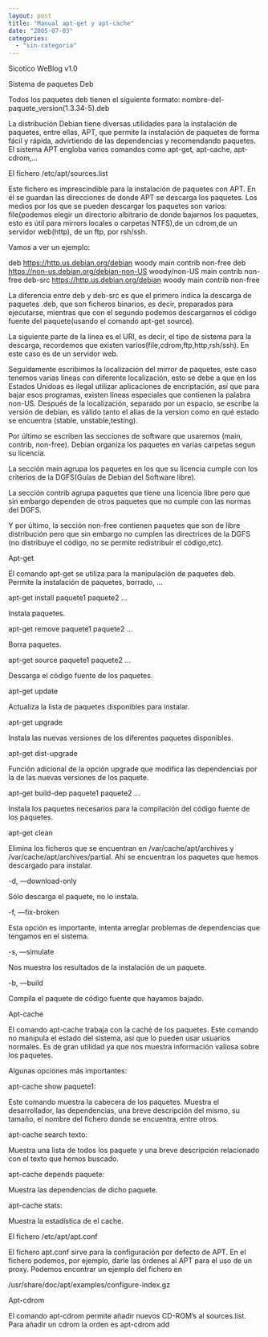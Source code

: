 ```yaml
---
layout: post
title: "Manual apt-get y apt-cache"
date: "2005-07-03"
categories: 
  - "sin-categoria"
---
```


Sicotico WeBlog v1.0

Sistema de paquetes Deb

Todos los paquetes deb tienen el siguiente formato: nombre-del-paquete\_version(1.3.34-5).deb

La distribución Debian tiene diversas utilidades para la instalación de paquetes, entre ellas, APT, que permite la instalación de paquetes de forma fácil y rápida, advirtiendo de las dependencias y recomendando paquetes. El sistema APT engloba varios comandos como apt-get, apt-cache, apt-cdrom,…

El fichero /etc/apt/sources.list

Este fichero es imprescindible para la instalación de paquetes con APT. En él se guardan las direcciones de donde APT se descarga los paquetes. Los medios por los que se pueden descargar los paquetes son varios: file(podemos elegir un directorio albitrario de donde bajarnos los paquetes, esto es útil para mirrors locales o carpetas NTFS),de un cdrom,de un servidor web(http), de un ftp, por rsh/ssh.

Vamos a ver un ejemplo:

deb https://http.us.debian.org/debian woody main contrib non-free deb https://non-us.debian.org/debian-non-US woody/non-US main contrib non-free deb-src https://http.us.debian.org/debian woody main contrib non-free

La diferencia entre deb y deb-src es que el primero indica la descarga de paquetes .deb, que son ficheros binarios, es decir, preparados para ejecutarse, mientras que con el segundo podemos descargarnos el código fuente del paquete(usando el comando apt-get source).

La siguiente parte de la línea es el URI, es decir, el tipo de sistema para la descarga, recordemos que existen varios(file,cdrom,ftp,http,rsh/ssh). En este caso es de un servidor web.

Seguidamente escribimos la localización del mirror de paquetes, este caso tenemos varias líneas con diferente localización, esto se debe a que en los Estados Unidoas es ilegal utilizar aplicaciones de encriptación, así que para bajar esos programas, existen líneas especiales que contienen la palabra non-US. Después de la localización, separado por un espacio, se escribe la versión de debian, es válido tanto el alias de la version como en qué estado se encuentra (stable, unstable,testing).

Por último se escriben las secciones de software que usaremos (main, contrib, non-free). Debian organiza los paquetes en varias carpetas segun su licencia.

La sección main agrupa los paquetes en los que su licencia cumple con los criterios de la DGFS(Guías de Debian del Software libre).

La sección contrib agrupa paquetes que tiene una licencia libre pero que sin embargo dependen de otros paquetes que no cumple con las normas del DGFS.

Y por último, la sección non-free contienen paquetes que son de libre distribución pero que sin embargo no cumplen las directrices de la DGFS (no distribuye el código, no se permite redistribuir el código,etc).

Apt-get

El comando apt-get se utiliza para la manipulación de paquetes deb. Permite la instalación de paquetes, borrado, …

apt-get install paquete1 paquete2 …

Instala paquetes.

apt-get remove paquete1 paquete2 …

Borra paquetes.

apt-get source paquete1 paquete2 …

Descarga el código fuente de los paquetes.

apt-get update

Actualiza la lista de paquetes disponibles para instalar.

apt-get upgrade

Instala las nuevas versiones de los diferentes paquetes disponibles.

apt-get dist-upgrade

Función adicional de la opción upgrade que modifica las dependencias por la de las nuevas versiones de los paquete.

apt-get build-dep paquete1 paquete2 …

Instala los paquetes necesarios para la compilación del código fuente de los paquetes.

apt-get clean

Elimina los ficheros que se encuentran en /var/cache/apt/archives y /var/cache/apt/archives/partial. Ahí se encuentran los paquetes que hemos descargado para instalar.

\-d, —download-only

Sólo descarga el paquete, no lo instala.

\-f, —fix-broken

Esta opción es importante, intenta arreglar problemas de dependencias que tengamos en el sistema.

\-s, —simulate

Nos muestra los resultados de la instalación de un paquete.

\-b, —build

Compila el paquete de código fuente que hayamos bajado.

Apt-cache

El comando apt-cache trabaja con la caché de los paquetes. Este comando no manipula el estado del sistema, así que lo pueden usar usuarios normales. Es de gran utilidad ya que nos muestra información valiosa sobre los paquetes.

Algunas opciones más importantes:

apt-cache show paquete1:

Este comando muestra la cabecera de los paquetes. Muestra el desarrollador, las dependencias, una breve descripción del mismo, su tamaño, el nombre del fichero donde se encuentra, entre otros.

apt-cache search texto:

Muestra una lista de todos los paquete y una breve descripción relacionado con el texto que hemos buscado.

apt-cache depends paquete:

Muestra las dependencias de dicho paquete.

apt-cache stats:

Muestra la estadística de el cache.

El fichero /etc/apt/apt.conf

El fichero apt.conf sirve para la configuración por defecto de APT. En el fichero podemos, por ejemplo, darle las órdenes al APT para el uso de un proxy. Podemos encontrar un ejemplo del fichero en

/usr/share/doc/apt/examples/configure-index.gz

Apt-cdrom

El comando apt-cdrom permite añadir nuevos CD-ROM’s al sources.list. Para añadir un cdrom la orden es apt-cdrom add
